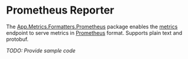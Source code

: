 # Prometheus Reporter

The [App.Metrics.Formatters.Prometheus](https://www.nuget.org/packages/App.Metrics.Formatters.Prometheus) package enables the [metrics](../getting-started/intro.md#configuring-a-web-host) endpoint to serve metrics in [Prometheus](https://prometheus.io/) format. Supports plain text and protobuf.

*TODO: Provide sample code*